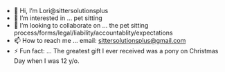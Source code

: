 - 👋 Hi, I’m Lori@sittersolutionsplus
- 👀 I’m interested in ... pet sitting 
- 💞️ I’m looking to collaborate on ... the pet sitting process/forms/legal/liability/accountablity/expectations 
- 📫 How to reach me ... email: sittersolutionsplus@gmail.com
- ⚡ Fun fact: ... The greatest gift I ever received was a pony on Christmas Day when I was 12 y/o.

  

<!---
sittersolutionsplus/sittersolutionsplus is a ✨ special ✨ repository because its `README.md` (this file) appears on your GitHub profile.
You can click the Preview link to take a look at your changes.
--->
